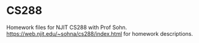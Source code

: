 # CS288

Homework files for NJIT CS288 with Prof Sohn. https://web.njit.edu/~sohna/cs288/index.html for homework descriptions. 
